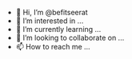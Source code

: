 - 👋 Hi, I’m @befitseerat
- 👀 I’m interested in ...
- 🌱 I’m currently learning ...
- 💞️ I’m looking to collaborate on ...
- 📫 How to reach me ...

<!---
befitseerat/befitseerat is a ✨ special ✨ repository because its `README.md` (this file) appears on your GitHub profile.
You can click the Preview link to take a look at your changes.
--->
